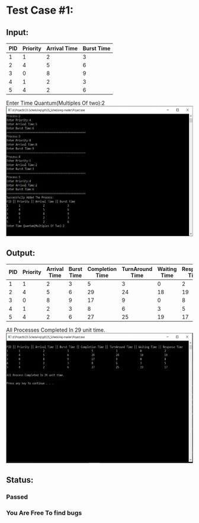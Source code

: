 # Test Case #1:

## Input:
| PID 	| Priority 	| Arrival Time 	| Burst Time 	|
|-----	|----------	|--------------	|------------	|
| 1   	| 1        	| 2            	| 3          	|
| 2   	| 4        	| 5            	| 6          	|
| 3   	| 0        	| 8            	| 9          	|
| 4   	| 1        	| 2            	| 3          	|
| 5   	| 4        	| 2            	| 6          	|

Enter Time Quantum(Multiples Of two):2 <br>
<img src =Screenshots/2.Enter%20Input.PNG width="650" height="350" alt="Input Processes">

## Output:

| PID 	| Priority 	| Arrival Time 	| Burst Time 	| Completion Time 	| TurnAround Time 	| Waiting Time 	| Response Time 	|
|-----	|----------	|--------------	|------------	|-----------------	|-----------------	|--------------	|---------------	|
| 1   	| 1        	| 2            	| 3          	| 5               	| 3               	| 0            	| 2             	|
| 2   	| 4        	| 5            	| 6          	| 29              	| 24              	| 18           	| 19            	|
| 3   	| 0        	| 8            	| 9          	| 17              	| 9               	| 0            	| 8             	|
| 4   	| 1        	| 2            	| 3          	| 8               	| 6               	| 3            	| 5             	|
| 5   	| 4        	| 2            	| 6          	| 27              	| 25              	| 19           	| 17            	|

All Processes Completed In 29 unit time.<br>
<img src =Screenshots/3.Output.PNG width="650" height="350" alt="Output">

## Status: 
### Passed
### You Are Free To find bugs
